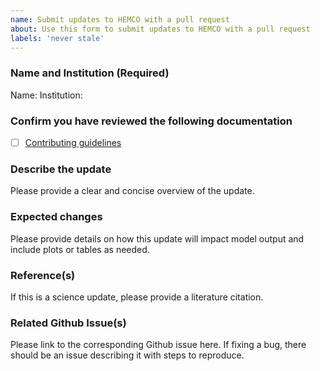 ```yaml
---
name: Submit updates to HEMCO with a pull request
about: Use this form to submit updates to HEMCO with a pull request
labels: 'never stale'
---
```


### Name and Institution (Required)

Name:
Institution:

### Confirm you have reviewed the following documentation

- [ ] [Contributing guidelines](https://hemco.readthedocs.io/en/stable/reference/CONTRIBUTING.html)

### Describe the update

Please provide a clear and concise overview of the update.

### Expected changes

Please provide details on how this update will impact model output and include plots or tables as needed.

### Reference(s)

If this is a science update, please provide a literature citation.

### Related Github Issue(s)

Please link to the corresponding Github issue here. If fixing a bug, there should be an issue describing it with steps to reproduce.
